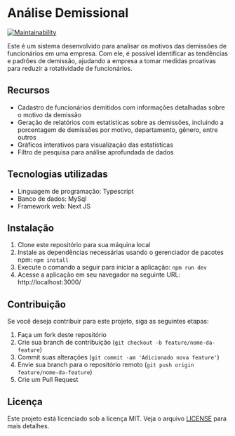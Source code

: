 # Análise Demissional

[![Maintainability](https://api.codeclimate.com/v1/badges/57a32eeacbf0d8bde384/maintainability)](https://codeclimate.com/github/LionyHM/SistemaAnaliseDemissional/maintainability)

Este é um sistema desenvolvido para analisar os motivos das demissões de funcionários em uma empresa. Com ele, é possível identificar as tendências e padrões de demissão, ajudando a empresa a tomar medidas proativas para reduzir a rotatividade de funcionários.

## Recursos
- Cadastro de funcionários demitidos com informações detalhadas sobre o motivo da demissão
- Geração de relatórios com estatísticas sobre as demissões, incluindo a porcentagem de demissões por motivo, departamento, gênero, entre outros
- Gráficos interativos para visualização das estatísticas
- Filtro de pesquisa para análise aprofundada de dados

## Tecnologias utilizadas
- Linguagem de programação: Typescript
- Banco de dados: MySql
- Framework web: Next JS

## Instalação
1. Clone este repositório para sua máquina local
2. Instale as dependências necessárias usando o gerenciador de pacotes npm: `npm install`
3. Execute o comando a seguir para iniciar a aplicação: `npm run dev`
4. Acesse a aplicação em seu navegador na seguinte URL: http://localhost:3000/

## Contribuição
Se você deseja contribuir para este projeto, siga as seguintes etapas:
1. Faça um fork deste repositório
2. Crie sua branch de contribuição (`git checkout -b feature/nome-da-feature`)
3. Commit suas alterações (`git commit -am 'Adicionado nova feature'`)
4. Envie sua branch para o repositório remoto (`git push origin feature/nome-da-feature`)
5. Crie um Pull Request

## Licença
Este projeto está licenciado sob a licença MIT. Veja o arquivo [LICENSE](LICENSE) para mais detalhes.


